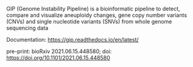 GIP (Genome Instability Pipeline) is a bioinformatic pipeline to detect, compare and visualize aneuploidy changes, gene copy number variants (CNVs) and single nucleotide variants (SNVs) from whole genome sequencing data 

Documentation:
https://gip.readthedocs.io/en/latest/

pre-print:
bioRxiv 2021.06.15.448580; doi: https://doi.org/10.1101/2021.06.15.448580 

